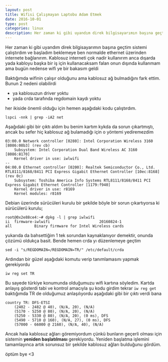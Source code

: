 ```yaml
---
layout: post
title: Wifisi Çalışmayan Laptobu Adam Etmek
date: 2016-10-01
type: post
categories: linux
description: Her zaman ki gibi uyandım direk bilgisayarımın başına geçtim sistemi çalıştırdım ve başladım beklemeye ben normalde ethernet üzerinden internete bağlanırım. Kablosuz interneti çok nadir
---
```


Her zaman ki gibi uyandım direk bilgisayarımın başına geçtim sistemi çalıştırdım ve başladım beklemeye ben normalde ethernet üzerinden internete bağlanırım. Kablosuz interneti çok nadir kullanırım anca dışarda yada kabloyu başka bir iş için kullanacaksam falan onun dışında kullanmam ama bugün nedense wifi ye bir bakasım geldi

Baktığımda wifinin çalışır olduğunu ama kablosuz ağ bulmadığını fark ettim. Bunun 2 nedeni olabilirdi

- ya kablosuzun driver yoktu
- yada crda tarafında regdomain kaydı yoktu

her ikiside önemli olduğu için hemen aşağıdaki kodu çalıştırdım.

```
lspci -nnk | grep -iA2 net
```

Aşağıdaki gibi bir çıktı aldım bu benim kartım kykda da sorun çıkartmıştı, ancak bu sefer hiç kablosuz ağ bulamadığı için o yöntemi yediremezdim

```
03:00.0 Network controller [0280]: Intel Corporation Wireless 3160 [8086:08b3] (rev cb)
	Subsystem: Intel Corporation Dual Band Wireless AC 3160 [8086:8170]
	Kernel driver in use: iwlwifi
--
04:00.0 Ethernet controller [0200]: Realtek Semiconductor Co., Ltd. RTL8111/8168/8411 PCI Express Gigabit Ethernet Controller [10ec:8168] (rev 0c)
	Subsystem: Toshiba America Info Systems RTL8111/8168/8411 PCI Express Gigabit Ethernet Controller [1179:f940]
	Kernel driver in use: r8169
	Kernel modules: r8169
```

Debian üzerinde sürücüleri kurulu bir şekilde böyle bir sorun çıkartıyorsa ki sürücülerü kurulu;

```
root@0x2e88ce4:~# dpkg -l | grep iwlwifi
ii  firmware-iwlwifi                      20160824-1                           all          Binary firmware for Intel Wireless cards
```

yukarıda da bahsettiğim 1 tek sorundan kaynaklanıyor demektir, onunda çözümü oldukça basit. Bende hemen crda yı düzenlemeye geçtim

```
sed -i "s/REGDOMAIN=/REGDOMAIN=TR/" /etc/default/crda
```

Ardından bir güzel aşağıdaki komutu verip tanımlamasını yapmak gerekiyordu

```
iw reg set TR
```

Bu sayede türkiye konumunda olduğumuzu wifi kartına söyledim. Kartda anlayış gösterdi tabi ve kontrol amacıyla şu kodu girdim tekrar `iw reg get` baktığımda TR de olduğumuz anlaşılıyordu aşağıdaki gibi bir çıktı verdi bana

```
country TR: DFS-ETSI
	(2402 - 2482 @ 40), (N/A, 20), (N/A)
	(5170 - 5250 @ 80), (N/A, 20), (N/A)
	(5250 - 5330 @ 80), (N/A, 20), (0 ms), DFS
	(5490 - 5710 @ 160), (N/A, 27), (0 ms), DFS
	(57000 - 66000 @ 2160), (N/A, 40), (N/A)
```

Ancak hala kablosuz ağları göremiyordum çünkü bunların geçerli olması için sistemin **yeniden başlatılması** gerekiyordu. Yeniden başlatma işlemini tamamlayınca artık sorunsuz bir şekilde kablosuz ağları bulduğunu gördüm.

öptüm bye <3
